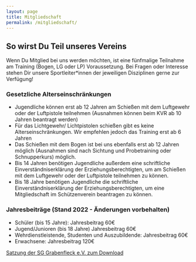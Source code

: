 ```yaml
---
layout: page
title: Mitgliedschaft
permalink: /mitgliedschaft/
---
```

## So wirst Du Teil unseres Vereins

Wenn Du Mitglied bei uns werden möchten, ist eine fünfmalige Teilnahme am Training (Bogen, LG oder LP) Voraussetzung. Bei Fragen oder Interesse stehen Dir unsere Sportleiter*innen der jeweiligen Disziplinen gerne zur Verfügung!

### Gesetzliche Alterseinschränkungen

* Jugendliche können erst ab 12 Jahren am Schießen mit dem Luftgewehr oder der Luftpistole teilnehmen (Ausnahmen können beim KVR ab 10 Jahren beantragt werden)
* Für das Lichtgewehr/ Lichtpistolen schießen gibt es keine Alterseinschränkungen. Wir empfehlen jedoch das Training erst ab 6 Jahren
* Das Schießen mit dem Bogen ist bei uns ebenfalls erst ab 12 Jahren möglich (Ausnahmen sind nach Sichtung und Probetraining oder Schnupperkurs) möglich.
* Bis 14 Jahren benötigen Jugendliche außerdem eine schriftliche Einverständniserklärung der Erziehungsberechtigten, um am Schießen mit dem Luftgewehr oder der Luftpistole teilnehmen zu können.
* Bis 18 Jahre benötigen Jugendliche die schriftliche Einverständniserklärung der Erziehungsberechtigten, um eine Mitgliedschaft im Schützenverein beantragen zu können.

### Jahresbeiträge (Stand 2022 - Änderungen vorbehalten)

* Schüler (bis 15 Jahre):  Jahresbeitrag 60€
* Jugend/Junioren (bis 18 Jahre) Jahresbeitrag 60€
* Wehrdienstleistende, Studenten und Auszubildende: Jahresbeitrag 60€
* Erwachsene: Jahresbeitrag 120€

[Satzung der SG Grabenfleck e.V. zum Download](/images/uploads/satzung_sggrabenfleck.pdf)